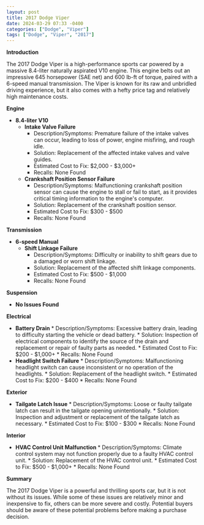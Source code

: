 ```yaml
---
layout: post
title: 2017 Dodge Viper
date: 2024-03-29 07:33 -0400
categories: ["Dodge", "Viper"]
tags: ["Dodge", "Viper", "2017"]
---
```

**Introduction**

The 2017 Dodge Viper is a high-performance sports car powered by a massive 8.4-liter naturally aspirated V10 engine. This engine belts out an impressive 645 horsepower (SAE net) and 600 lb-ft of torque, paired with a 6-speed manual transmission. The Viper is known for its raw and unbridled driving experience, but it also comes with a hefty price tag and relatively high maintenance costs.

**Engine**

* **8.4-liter V10**
    * **Intake Valve Failure**
        * Description/Symptoms: Premature failure of the intake valves can occur, leading to loss of power, engine misfiring, and rough idle.
        * Solution: Replacement of the affected intake valves and valve guides.
        * Estimated Cost to Fix: $2,000 - $3,000+
        * Recalls: None Found
    * **Crankshaft Position Sensor Failure**
        * Description/Symptoms: Malfunctioning crankshaft position sensor can cause the engine to stall or fail to start, as it provides critical timing information to the engine's computer.
        * Solution: Replacement of the crankshaft position sensor.
        * Estimated Cost to Fix: $300 - $500
        * Recalls: None Found

**Transmission**

* **6-speed Manual**
    * **Shift Linkage Failure**
        * Description/Symptoms: Difficulty or inability to shift gears due to a damaged or worn shift linkage.
        * Solution: Replacement of the affected shift linkage components.
        * Estimated Cost to Fix: $500 - $1,000
        * Recalls: None Found

**Suspension**

* **No Issues Found**

**Electrical**

* **Battery Drain**
        * Description/Symptoms: Excessive battery drain, leading to difficulty starting the vehicle or dead battery.
        * Solution: Inspection of electrical components to identify the source of the drain and replacement or repair of faulty parts as needed.
        * Estimated Cost to Fix: $200 - $1,000+
        * Recalls: None Found
* **Headlight Switch Failure**
        * Description/Symptoms: Malfunctioning headlight switch can cause inconsistent or no operation of the headlights.
        * Solution: Replacement of the headlight switch.
        * Estimated Cost to Fix: $200 - $400
        * Recalls: None Found

**Exterior**

* **Tailgate Latch Issue**
        * Description/Symptoms: Loose or faulty tailgate latch can result in the tailgate opening unintentionally.
        * Solution: Inspection and adjustment or replacement of the tailgate latch as necessary.
        * Estimated Cost to Fix: $100 - $300
        * Recalls: None Found

**Interior**

* **HVAC Control Unit Malfunction**
        * Description/Symptoms: Climate control system may not function properly due to a faulty HVAC control unit.
        * Solution: Replacement of the HVAC control unit.
        * Estimated Cost to Fix: $500 - $1,000+
        * Recalls: None Found

**Summary**

The 2017 Dodge Viper is a powerful and thrilling sports car, but it is not without its issues. While some of these issues are relatively minor and inexpensive to fix, others can be more severe and costly. Potential buyers should be aware of these potential problems before making a purchase decision.
